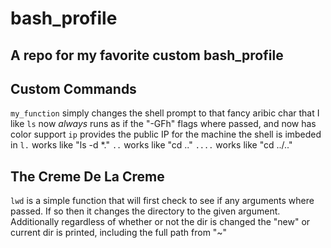 # bash_profile
A repo for my favorite custom bash_profile
-----
## Custom Commands
`my_function` simply changes the shell prompt to that fancy aribic char that I like
`ls` now <i>always</i> runs as if the "-GFh" flags where passed, and now has color support
`ip` provides the public IP for the machine the shell is imbeded in
`l.` works like "ls -d *."
`..` works like "cd .."
`....` works like "cd ../.."
## The Creme De La Creme
`lwd` is a simple function that will first check to see if any arguments where passed. If so then it changes the directory to the given argument. Additionally regardless of whether or not the dir is changed the "new" or current dir is printed, including the full path from "~"